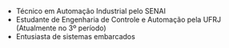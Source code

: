 ##

- Técnico em Automação Industrial pelo SENAI
- Estudante de Engenharia de Controle e Automação pela UFRJ (Atualmente no 3º período)
- Entusiasta de sistemas embarcados

##
